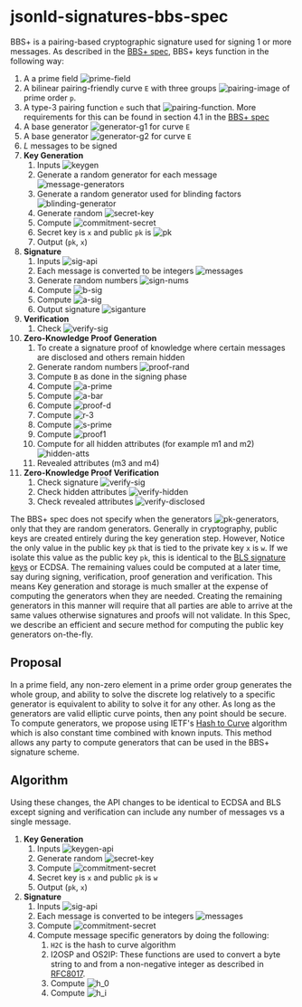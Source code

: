 # jsonld-signatures-bbs-spec

BBS+ is a pairing-based cryptographic signature used for signing 1 or more messages. As described in the [BBS+ spec](https://eprint.iacr.org/2016/663.pdf),
BBS+ keys function in the following way:

1. A a prime field ![prime-field](https://latex.codecogs.com/gif.latex?\dpi{120}&space;\fn_jvn&space;\large&space;\mathbb{Z}_p^*)
1. A bilinear pairing-friendly curve `E` with three groups ![pairing-image](https://latex.codecogs.com/gif.latex?\dpi{120}&space;\fn_jvn&space;\large&space;\mathbb{G}_1,&space;\mathbb{G}_2,&space;\mathbb{G}_T) of prime order `p`.
1. A type-3 pairing function `e` such that ![pairing-function](https://latex.codecogs.com/gif.latex?\dpi{120}&space;\fn_jvn&space;\large&space;e:\,&space;\mathbb{G}_1&space;\times&space;\mathbb{G}_2&space;\rightarrow&space;\mathbb{G}_T). More requirements for this can be found in section 4.1 in the [BBS+ spec](https://eprint.iacr.org/2016/663.pdf)
1. A base generator ![generator-g1](https://latex.codecogs.com/gif.latex?\dpi{120}&space;\fn_jvn&space;\large&space;g_1&space;\in&space;\mathbb{G}_1) for curve `E`
1. A base generator ![generator-g2](https://latex.codecogs.com/gif.latex?\dpi{120}&space;\fn_jvn&space;\large&space;g_2&space;\in&space;\mathbb{G}_2) for curve `E`
1. *L* messages to be signed
1. **Key Generation**
    1. Inputs ![keygen](https://latex.codecogs.com/gif.latex?\dpi{120}&space;\fn_jvn&space;\large&space;(L)&space;\rightarrow&space;(p_k,&space;x)")
    1. Generate a random generator for each message ![message-generators](https://latex.codecogs.com/gif.latex?\dpi{120}&space;\fn_jvn&space;\large&space;(h_1,\dots,h_L)\overset{_\$}{\leftarrow}\mathbb{G}_1^{L&plus;1})
    1. Generate a random generator used for blinding factors ![blinding-generator](https://latex.codecogs.com/gif.latex?\dpi{120}&space;\fn_jvn&space;\large&space;h_0\overset{_\$}{\leftarrow}\mathbb{G}_1})
    1. Generate random ![secret-key](https://latex.codecogs.com/gif.latex?\dpi{120}&space;\fn_jvn&space;\large&space;x&space;\overset{_\$}{\leftarrow}&space;\mathbb{Z}_p^*)
    1. Compute ![commitment-secret](https://latex.codecogs.com/gif.latex?\dpi{120}&space;\fn_jvn&space;\large&space;w\leftarrow&space;g_2^x)
    1. Secret key is `x` and public `pk` is ![pk](https://latex.codecogs.com/gif.latex?\dpi{120}&space;\fn_jvn&space;\large&space;(w,h_0,h_1,\dots,h_L))
    1. Output (`pk`, `x`)
1. **Signature**
    1. Inputs ![sig-api](https://latex.codecogs.com/gif.latex?\dpi{120}&space;\fn_jvn&space;\large&space;(p_k,&space;x,&space;\{m_1,\dots,m_L\})&space;\rightarrow&space;\sigma)
    1. Each message is converted to be integers ![messages](https://latex.codecogs.com/gif.latex?\dpi{120}&space;\fn_jvn&space;\large&space;(m_1,\dots,m_L)&space;\in&space;\mathbb{Z}_p)
    1. Generate random numbers ![sign-nums](https://latex.codecogs.com/gif.latex?\dpi{120}&space;\fn_jvn&space;\large&space;e,s&space;\overset{_\$}{\leftarrow}&space;\mathbb{Z}_p)
    1. Compute ![b-sig](https://latex.codecogs.com/gif.latex?\dpi{120}&space;\fn_jvn&space;\large&space;B&space;\leftarrow&space;g_1&space;h_0^s&space;\prod_{i=1}^{L}h_i^{m_i})
    1. Compute ![a-sig](https://latex.codecogs.com/gif.latex?\dpi{120}&space;\fn_jvn&space;\large&space;A\left(&space;\leftarrow&space;B\right&space;)^{\frac{1}{x&plus;e}})
    1. Output signature ![siganture](https://latex.codecogs.com/gif.latex?\dpi{120}&space;\fn_jvn&space;\large&space;\sigma&space;\leftarrow&space;(A,&space;e,&space;s))
1. **Verification**
    1. Check ![verify-sig](https://latex.codecogs.com/gif.latex?\dpi{120}&space;\fn_jvn&space;\large&space;e(A,wg_2^e)&space;\overset{?}{=}&space;e(g_1h_0^s\prod_{i=1}^{L}{h_i^{m_i}},g_2))
1. **Zero-Knowledge Proof Generation**
    1. To create a signature proof of knowledge where certain messages are disclosed and others remain hidden
    1. Generate random numbers ![proof-rand](https://latex.codecogs.com/gif.latex?\dpi{120}&space;\fn_jvn&space;\large&space;r_1,r_2&space;\in&space;\mathbb{Z}_p^*)
    1. Compute `B` as done in the signing phase
    1. Compute ![a-prime](https://latex.codecogs.com/gif.latex?\dpi{120}&space;\fn_jvn&space;\large&space;A'&space;\leftarrow&space;A^{r_1})
    1. Compute ![a-bar](https://latex.codecogs.com/gif.latex?\dpi{120}&space;\fn_jvn&space;\large&space;\overline{A}&space;=&space;A'^{-e}B^{r_1})
    1. Compute ![proof-d](https://latex.codecogs.com/gif.latex?\dpi{120}&space;\fn_jvn&space;\large&space;d&space;=&space;B^{r_1}h_0^{-r_2})
    1. Compute ![r-3](https://latex.codecogs.com/gif.latex?\dpi{120}&space;\fn_jvn&space;\large&space;r_3&space;\leftarrow&space;\frac{1}{r_1})
    1. Compute ![s-prime](https://latex.codecogs.com/gif.latex?\dpi{120}&space;\fn_jvn&space;\large&space;s'&space;\leftarrow&space;s&space;-&space;r_2&space;r_3)
    1. Compute ![proof1](https://latex.codecogs.com/gif.latex?\dpi{120}&space;\fn_jvn&space;\large&space;\theta&space;\leftarrow&space;A'^{-e}&space;h_0^{r_2})
    1. Compute for all hidden attributes (for example m1 and m2) ![hidden-atts](https://latex.codecogs.com/gif.latex?\dpi{120}&space;\fn_jvn&space;\large&space;\lambda&space;\leftarrow&space;d^{r_3}&space;h_0^{-s'}&space;h_1^{-m_1}&space;h_2^{-m_2})
    1. Revealed attributes (m3 and m4)
1. **Zero-Knowledge Proof Verification**
    1. Check signature ![verify-sig](https://latex.codecogs.com/gif.latex?\dpi{120}&space;\fn_jvn&space;\large&space;e(A',&space;w)&space;\overset{?}{=}&space;e(\overline{A},&space;g_2))
    1. Check hidden attributes ![verify-hidden](https://latex.codecogs.com/gif.latex?\dpi{120}&space;\fn_jvn&space;\large&space;\overline{A}&space;/&space;d&space;\overset{?}{=}&space;\theta)
    1. Check revealed attributes ![verify-disclosed](https://latex.codecogs.com/gif.latex?\dpi{120}&space;\fn_jvn&space;\large&space;\lambda&space;\overset{?}{=}&space;g_1&space;h_3^{m_3}&space;h_4^{m_4})

The BBS+ spec does not specify when the generators ![pk-generators](https://latex.codecogs.com/gif.latex?\dpi{120}&space;\fn_jvn&space;\large&space;(h_0,\dots,h_L)),
only that they are random generators. Generally in cryptography, public keys are created entirely during the key generation step. However,
Notice the only value in the public key `pk` that is tied to the private key `x` is `w`. 
If we isolate this value as the public key `pk`, this is identical to the [BLS signature keys](https://crypto.stanford.edu/~dabo/pubs/papers/BLSmultisig.html) or ECDSA. 
The remaining values could be computed at a later time, say during signing, verification, proof generation and verification.
This means Key generation and storage is much smaller at the expense of computing the generators when they are needed.
Creating the remaining generators in this manner will require that all parties are able to arrive at the same values
otherwise signatures and proofs will not validate. In this Spec, we describe an efficient and secure method for
computing the public key generators on-the-fly.

## Proposal

In a prime field, any non-zero element in a prime order group generates the whole group, and ability to solve the discrete log relatively to a specific generator is equivalent to ability to solve it for any other.
As long as the generators are valid elliptic curve points, then any point should be secure. To compute generators,
we propose using IETF's [Hash to Curve](https://datatracker.ietf.org/doc/draft-irtf-cfrg-hash-to-curve/?include_text=1) algorithm which is also constant time combined with known inputs.
This method allows any party to compute generators that can be used in the BBS+ signature scheme.

## Algorithm

Using these changes, the API changes to be identical to ECDSA and BLS except signing and verification can include any number of messages vs a single message.

1. **Key Generation**
    1. Inputs ![keygen-api](https://latex.codecogs.com/gif.latex?\dpi{120}&space;\fn_jvn&space;\large&space;()&space;\rightarrow&space;(w,&space;x))
    1. Generate random ![secret-key](https://latex.codecogs.com/gif.latex?\dpi{120}&space;\fn_jvn&space;\large&space;x&space;\overset{_\$}{\leftarrow}&space;\mathbb{Z}_p^*)
    1. Compute ![commitment-secret](https://latex.codecogs.com/gif.latex?\dpi{120}&space;\fn_jvn&space;\large&space;w\leftarrow&space;g_2^x)
    1. Secret key is `x` and public `pk` is `w`
    1. Output (`pk`, `x`)
1. **Signature**
    1. Inputs ![sig-api](https://latex.codecogs.com/gif.latex?\dpi{120}&space;\fn_jvn&space;\large&space;(x,&space;\{m_1,\dots,m_L\})&space;\rightarrow&space;\sigma)
    1. Each message is converted to be integers ![messages](https://latex.codecogs.com/gif.latex?\dpi{120}&space;\fn_jvn&space;\large&space;(m_1,\dots,m_L)&space;\in&space;\mathbb{Z}_p)
    1. Compute ![commitment-secret](https://latex.codecogs.com/gif.latex?\dpi{120}&space;\fn_jvn&space;\large&space;w\leftarrow&space;g_2^x)
    1. Compute message specific generators by doing the following:
        1. `H2C` is the hash to curve algorithm
        1. I2OSP and OS2IP: These functions are used to convert a byte string to and from a non-negative integer as described in [RFC8017](https://tools.ietf.org/html/rfc8017).
        1. Compute ![h_0](https://latex.codecogs.com/gif.latex?\dpi{120}&space;\fn_jvn&space;\large&space;h_0&space;\leftarrow&space;H2C(w&space;||&space;I2OSP(0,&space;1)&space;||&space;I2OSP(L,&space;4)&space;))
        1. Compute ![h_i](https://latex.codecogs.com/gif.latex?\dpi{120}&space;\fn_jvn&space;\large&space;h_i&space;\leftarrow&space;H2C(w&space;||&space;I2OSP(0,&space;1)&space;||&space;I2OSP(L,&space;4)&space;||&space;I2OSP(0,&space;1)&space;||&space;I2OSP(i,&space;1)&space;||&space;I2OSP(0,&space;1)&space;||&space;I2OSP(i&space;&plus;&space;1,&space;1)&space;||&space;\dots))
